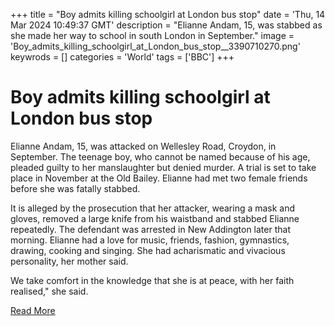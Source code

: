 +++
title = "Boy admits killing schoolgirl at London bus stop"
date = 'Thu, 14 Mar 2024 10:49:37 GMT'
description = "Elianne Andam, 15, was stabbed as she made her way to school in south London in September."
image = 'Boy_admits_killing_schoolgirl_at_London_bus_stop__3390710270.png'
keywrods =  []
categories = 'World'
tags = ['BBC']
+++

# Boy admits killing schoolgirl at London bus stop

Elianne Andam, 15, was attacked on Wellesley Road, Croydon, in September.
The teenage boy, who cannot be named because of his age, pleaded guilty to her manslaughter but denied murder.
A trial is set to take place in November at the Old Bailey.
Elianne had met two female friends before she was fatally stabbed.

It is alleged by the prosecution that her attacker, wearing a mask and gloves, removed a large knife from his waistband and stabbed Elianne repeatedly.
The defendant was arrested in New Addington later that morning.
Elianne had a love for music, friends, fashion, gymnastics, drawing, cooking and singing.
She had acharismatic and vivacious personality, her mother said.

We take comfort in the knowledge that she is at peace, with her faith realised," she said.


[Read More](https://www.bbc.co.uk/news/uk-england-london-67759342)
